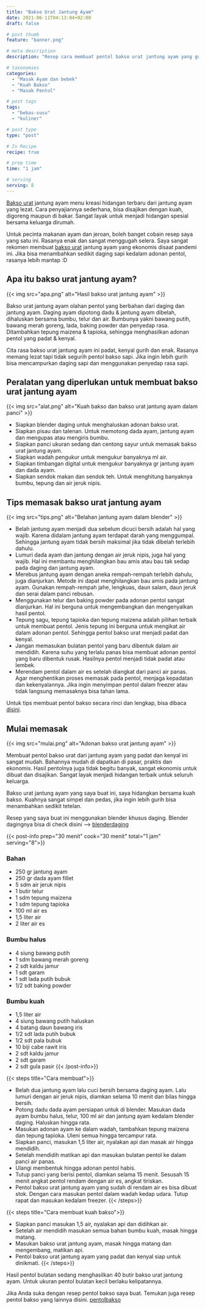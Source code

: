 ```yaml
---
title: "Bakso Urat Jantung Ayam"
date: 2021-06-11T04:13:04+02:00
draft: false

# post thumb
feature: "banner.png"

# meta description
description: "Resep cara membuat pentol bakso urat jantung ayam yang gurih dan lezat. Ayo berkreasi membuat bakso! masakan rumahan yang mudah untuk dipelajari."

# taxonomies
categories:
  - "Masak Ayam dan bebek"
  - "Kuah Bakso"
  - "Masak Pentol"

# post tags
tags:
  - "bebas-susu"
  - "kuliner"

# post type
type: "post"

# Is Recipe
recipe: true

# prep time
time: "1 jam"

# serving
serving: 8
---
```

[Bakso urat](/resep/bakso-urat-ati-ampela/) jantung ayam menu kreasi hidangan terbaru dari jantung ayam yang lezat. Cara penyajiannya sederhana, bisa disajikan dengan kuah, digoreng maupun di bakar. Sangat layak untuk menjadi hidangan spesial bersama keluarga dirumah.

Untuk pecinta makanan ayam dan jeroan, boleh banget cobain resep saya yang satu ini. Rasanya enak dan sangat menggugah selera. Saya sangat rekomen membuat [bakso urat](/resep/bakso-urat/) jantung ayam yang ekonomis disaat pandemi ini. Jika bisa menambahkan sedikit daging sapi kedalam adonan pentol, rasanya lebih mantap :D

## Apa itu bakso urat jantung ayam?

{{< img src="apa.png" alt="Hasil bakso urat jantung ayam" >}}

Bakso urat jantung ayam olahan pentol yang berbahan dari daging dan jantung ayam. Daging ayam dipotong dadu & jantung ayam dibelah, dihaluskan bersama bumbu, telur dan air. Bumbunya yakni bawang putih, bawang merah goreng, lada, baking powder dan penyedap rasa. Ditambahkan tepung maizena & tapioka, sehingga menghasilkan adonan pentol yang padat & kenyal.

Cita rasa bakso urat jantung ayam ini padat, kenyal gurih dan enak. Rasanya memang lezat tapi tidak segurih pentol bakso sapi. Jika ingin lebih gurih bisa mencampurkan daging sapi dan menggunakan penyedap rasa sapi.

## Peralatan yang diperlukan untuk membuat bakso urat jantung ayam

{{< img src="alat.png" alt="Kuah bakso dan bakso urat jantung ayam dalam panci" >}}

-   Siapkan blender daging untuk menghaluskan adonan bakso urat.
-   Siapkan pisau dan talenan. Untuk memotong dada ayam, jantung ayam dan mengupas atau mengiris bumbu.
-   Siapkan panci ukuran sedang dan centong sayur untuk memasak bakso urat jantung ayam.
-   Siapkan wadah pengukur untuk mengukur banyaknya ml air.
-   Siapkan timbangan digital untuk mengukur banyaknya gr jantung ayam dan dada ayam.
-   Siapkan sendok makan dan sendok teh. Untuk menghitung banyaknya bumbu, tepung dan air jeruk nipis.

## Tips memasak bakso urat jantung ayam

{{< img src="tips.png" alt="Belahan jantung ayam dalam blender" >}}

-   Belah jantung ayam menjadi dua sebelum dicuci bersih adalah hal yang wajib. Karena didalam jantung ayam terdapat darah yang menggumpal. Sehingga jantung ayam tidak bersih maksimal jika tidak dibelah terlebih dahulu.
-   Lumuri dada ayam dan jantung dengan air jeruk nipis, juga hal yang wajib. Hal ini membantu menghilangkan bau amis atau bau tak sedap pada daging dan jantung ayam.
-   Merebus jantung ayam dengan aneka rempah-rempah terlebih dahulu, juga dianjurkan. Metode ini dapat menghilangkan bau amis pada jantung ayam. Gunakan rempah-rempah jahe, lengkuas, daun salam, daun jeruk dan serai dalam panci rebusan.
-   Menggunakan telur dan baking powder pada adonan pentol sangat dianjurkan. Hal ini berguna untuk mengembangkan dan mengenyalkan hasil pentol.
-   Tepung sagu, tepung tapioka dan tepung maizena adalah pilihan terbaik untuk membuat pentol. Jenis tepung ini berguna untuk mengikat air dalam adonan pentol. Sehingga pentol bakso urat menjadi padat dan kenyal.
-   Jangan memasukan bulatan pentol yang baru dibentuk dalam air mendidih. Karena suhu yang terlalu panas bisa membuat adonan pentol yang baru dibentuk rusak. Hasilnya pentol menjadi tidak padat atau lembek.
-   Merendam pentol dalam air es setelah diangkat dari panci air panas. Agar menghentikan proses memasak pada pentol, menjaga kepadatan dan kekenyalannya. Jika ingin menyimpan pentol dalam freezer atau tidak langsung memasaknya bisa tahan lama.

Untuk tips membuat pentol bakso secara rinci dan lengkap, bisa dibaca [disini](/artikel/10-tips-membuat-pentol-bakso/).

## Mulai memasak

{{< img src="mulai.png" alt="Adonan bakso urat jantung ayam" >}}

Membuat pentol bakso urat dari jantung ayam yang padat dan kenyal ini sangat mudah. Bahannya mudah di dapatkan di pasar, praktis dan ekonomis. Hasil pentolnya juga tidak begitu banyak, sangat ekonomis untuk dibuat dan disajikan. Sangat layak menjadi hidangan terbaik untuk seluruh keluarga.

Bakso urat jantung ayam yang saya buat ini, saya hidangkan bersama kuah bakso. Kuahnya sangat simpel dan pedas, jika ingin lebih gurih bisa menambahkan sedikit tetelan.

Resep yang saya buat ini menggunakan blender khusus daging. Blender dagingnya bisa di check disini --> [blenderdaging](https://s.click.aliexpress.com/e/_Arlt0r)

{{< post-info prep="30 menit" cook="30 menit" total="1 jam" serving="8">}}

### Bahan

-   250 gr jantung ayam
-   250 gr dada ayam fillet
-   5 sdm air jeruk nipis
-   1 butir telur
-   1 sdm tepung maizena
-   1 sdm tepung tapioka
-   100 ml air es
-   1,5 liter air
-   2 liter air es

### Bumbu halus

-   4 siung bawang putih
-   1 sdm bawang merah goreng
-   2 sdt kaldu jamur
-   1 sdt garam
-   1 sdt lada putih bubuk
-   1/2 sdt baking powder

### Bumbu kuah

-   1,5 liter air
-   4 siung bawang putih haluskan
-   4 batang daun bawang iris
-   1/2 sdt lada putih bubuk
-   1/2 sdt pala bubuk
-   10 biji cabe rawit iris
-   2 sdt kaldu jamur
-   2 sdt garam
-   2 sdt gula pasir
{{< /post-info>}}

{{< steps title="Cara membuat">}}
-   Belah dua jantung ayam lalu cuci bersih bersama daging ayam. Lalu lumuri dengan air jeruk nipis, diamkan selama 10 menit dan bilas hingga bersih.
-   Potong dadu dada ayam persiapan untuk di blender. Masukan dada ayam bumbu halus, telur, 100 ml air dan jantung ayam kedalam blender daging. Haluskan hingga rata.
-   Masukan adonan ayam ke dalam wadah, tambahkan tepung maizena dan tepung tapioka. Uleni semua hingga tercampur rata.
-   Siapkan panci, masukan 1,5 liter air, nyalakan api dan masak air hingga mendidih.
-   Setelah mendidih matikan api dan masukan bulatan pentol ke dalam panci air panas.
-   Ulangi membentuk hingga adonan pentol habis.
-   Tutup panci yang berisi pentol, diamkan selama 15 menit. Sesusah 15 menit angkat pentol rendam dengan air es, angkat tiriskan.
-   Pentol bakso urat jantung ayam yang sudah di rendam air es bisa dibuat stok. Dengan cara masukan pentol dalam wadah kedap udara. Tutup rapat dan masukan kedalam freezer.
{{< /steps>}}

{{< steps title="Cara membuat kuah bakso">}}
-   Siapkan panci masukan 1,5 air, nyalakan api dan didihkan air.
-   Setelah air mendidih masukan semua bahan bumbu kuah, masak hingga matang.
-   Masukan bakso urat jantung ayam, masak hingga matang dan mengembang, matikan api.
-   Pentol bakso urat jantung ayam yang padat dan kenyal siap untuk dinikmati.
{{< /steps>}}

Hasil pentol bulatan sedang menghasilkan 40 butir bakso urat jantung ayam. Untuk ukuran pentol bulatan kecil berlaku kelipatannya.

Jika Anda suka dengan resep pentol bakso saya buat. Temukan juga resep pentol bakso yang lainnya disini. [pentolbakso](/categories/masak-pentol/)